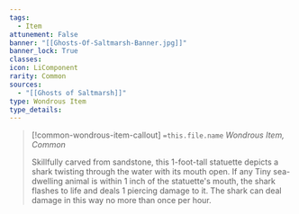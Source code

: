 ```yaml
---
tags:
  - Item
attunement: False
banner: "[[Ghosts-Of-Saltmarsh-Banner.jpg]]"
banner_lock: True
classes:
icon: LiComponent
rarity: Common
sources:
  - "[[Ghosts of Saltmarsh]]"
type: Wondrous Item
type_details: 
---
```

>[!common-wondrous-item-callout] `=this.file.name`
>*Wondrous Item, Common*
>
>Skillfully carved from sandstone, this 1-foot-tall statuette depicts a shark twisting through the water with its mouth open. If any Tiny sea-dwelling animal is within 1 inch of the statuette's mouth, the shark flashes to life and deals 1 piercing damage to it. The shark can deal damage in this way no more than once per hour.
>
>
